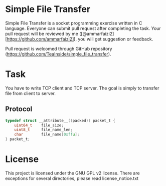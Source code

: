 
# Simple File Transfer

Simple File Transfer is a socket programming exercise written in C language.
Everyone can submit pull request after completing the task. Your pull request
will be reviewed by me ([@ammarfaizi2][https://github.com/ammarfaizi2]), you will get suggestion or feedback.

Pull request is welcomed through GitHub repository (https://github.com/TeaInside/simple_file_transfer).


# Task
You have to write TCP client and TCP server. The goal is simply to transfer file from
client to server.

## Protocol
```c
typedef struct __attribute__((packed)) packet_t {
	uint64_t	file_size;
	uint8_t		file_name_len;
	char		file_name[0xffu];
} packet_t;
```


# License
This project is licensed under the GNU GPL v2 license. There are exceptions for
several directories, please read license_notice.txt
